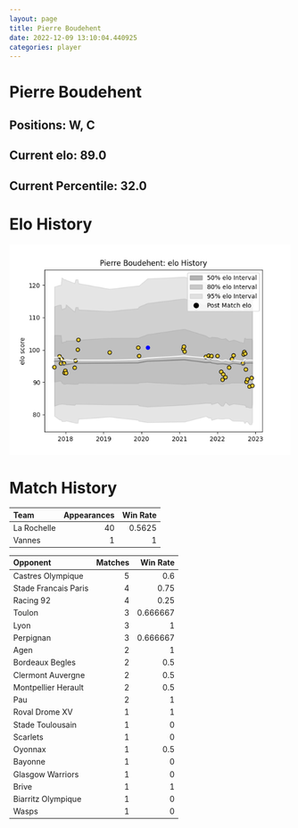 ```yaml
---  
layout: page  
title: Pierre Boudehent  
date: 2022-12-09 13:10:04.440925  
categories: player  
---
```

# Pierre Boudehent

## Positions: W, C

## Current elo: 89.0

## Current Percentile: 32.0

# Elo History


![elo history](history_PierreBoudehent.png)
# Match History


| Team        |   Appearances |   Win Rate |
|:------------|--------------:|-----------:|
| La Rochelle |            40 |     0.5625 |
| Vannes      |             1 |     1      |

| Opponent             |   Matches |   Win Rate |
|:---------------------|----------:|-----------:|
| Castres Olympique    |         5 |   0.6      |
| Stade Francais Paris |         4 |   0.75     |
| Racing 92            |         4 |   0.25     |
| Toulon               |         3 |   0.666667 |
| Lyon                 |         3 |   1        |
| Perpignan            |         3 |   0.666667 |
| Agen                 |         2 |   1        |
| Bordeaux Begles      |         2 |   0.5      |
| Clermont Auvergne    |         2 |   0.5      |
| Montpellier Herault  |         2 |   0.5      |
| Pau                  |         2 |   1        |
| Roval Drome XV       |         1 |   1        |
| Stade Toulousain     |         1 |   0        |
| Scarlets             |         1 |   0        |
| Oyonnax              |         1 |   0.5      |
| Bayonne              |         1 |   0        |
| Glasgow Warriors     |         1 |   0        |
| Brive                |         1 |   1        |
| Biarritz Olympique   |         1 |   0        |
| Wasps                |         1 |   0        |